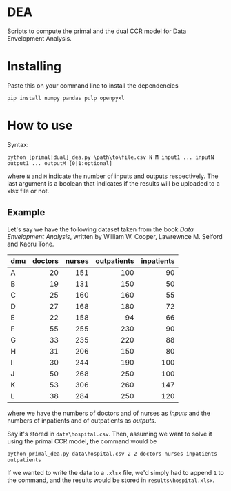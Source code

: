 # DEA

Scripts to compute the primal and the dual CCR model for Data Envelopment Analysis.

# Installing

Paste this on your command line to install the dependencies

```
pip install numpy pandas pulp openpyxl
```

# How to use

Syntax:

```
python [primal|dual]_dea.py \path\to\file.csv N M input1 ... inputN output1 ... outputM [0|1:optional]
```

where ``N`` and ``M`` indicate the number of inputs and outputs respectively.
The last argument is a boolean that indicates if the results will be uploaded to a xlsx file or not.

## Example

Let's say we have the following dataset taken from the book _Data Envelopment Analysis_, written by William W. Cooper, Lawrewnce M. Seiford and Kaoru Tone.

| dmu | doctors | nurses | outpatients | inpatients |
| --- | -------:| ------:| -----------:| ----------:|
|A    |       20|     151|          100|          90|
|B    |       19|     131|          150|          50|
|C    |       25|     160|          160|          55|
|D    |       27|     168|          180|          72|
|E    |       22|     158|           94|          66|
|F    |       55|     255|          230|          90|
|G    |       33|     235|          220|          88|
|H    |       31|     206|          150|          80|
|I    |       30|     244|          190|         100|
|J    |       50|     268|          250|         100|
|K    |       53|     306|          260|         147|
|L    |       38|     284|          250|         120|

where we have the numbers of doctors and of nurses as _inputs_ and the numbers of inpatients and of outpatients as _outputs_.


Say it's stored in `data\hospital.csv`. Then, assuming we want to solve it using the primal CCR model, the command would be

```
python primal_dea.py data\hospital.csv 2 2 doctors nurses inpatients outpatients
```

If we wanted to write the data to a `.xlsx` file, we'd simply had to append `1` to the command, and the results would be stored in `results\hospital.xlsx`.

